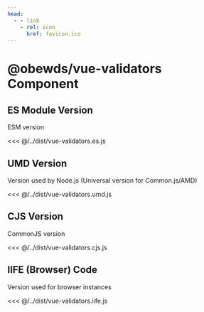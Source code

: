 ```yaml
---
head:
  - - link
    - rel: icon
      href: favicon.ico
---
```





# @obewds/vue-validators Component




## ES Module Version

ESM version

<<< @/../dist/vue-validators.es.js




## UMD Version

Version used by Node.js (Universal version for Common.js/AMD)

<<< @/../dist/vue-validators.umd.js




## CJS Version

CommonJS version

<<< @/../dist/vue-validators.cjs.js




## IIFE (Browser) Code

Version used for browser instances

<<< @/../dist/vue-validators.iife.js


